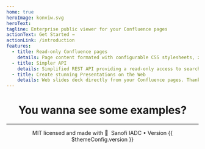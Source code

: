 ```yaml
---
home: true
heroImage: konviw.svg
heroText:
tagline: Enterprise public viewer for your Confluence pages
actionText: Get Started →
actionLink: /introduction
features:
  - title: Read-only Confluence pages
    details: Page content formated with configurable CSS stylesheets, zoomable images, draw.io diagrams preview, web statistics, code with syntax highlighted, reading progress bar...
  - title: Simpler API
    details: Simplified REST API providing a read-only access to search pages and retrieve page content.
  - title: Create stunning Presentations on the Web
    details: Web slides deck directly from your Confluence pages. Thanks to the awesome job done by reveal.js
---
```


<!-- markdownlint-disable MD033 -->

<h1 align="center"> You wanna see some examples? </h1>

<ConfluenceCarousel />

---

<p align="center">
MIT licensed and made with 💚 &nbsp;Sanofi IADC • Version {{ $themeConfig.version }}
</p>
